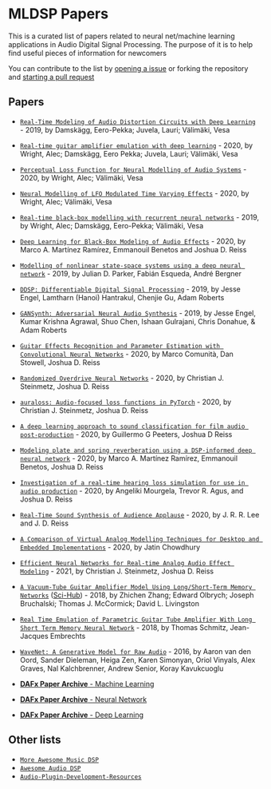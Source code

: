# MLDSP Papers

This is a curated list of papers related to neural net/machine learning applications in Audio Digital Signal Processing. The purpose of it is to help find useful pieces of information for newcomers

You can contribute to the list by [opening a issue](https://github.com/GuitarML/mldsp-papers/issues/new?assignees=&labels=paper&template=00-add-paper.md) or forking the repository and [starting a pull request](https://github.com/GuitarML/mldsp-papers/compare)

## Papers

- [`Real-Time Modeling of Audio Distortion Circuits with Deep Learning`](https://acris.aalto.fi/ws/portalfiles/portal/34352788/ELEC_Damskagg_Real_time_modeling_SMC2019.pdf) - 2019, by Damskägg, Eero-Pekka; Juvela, Lauri; Välimäki, Vesa
- [`Real-time guitar amplifier emulation with deep learning`](https://acris.aalto.fi/ws/portalfiles/portal/41964332/Real_time_guitar_amplifier_emulation.pdf) - 2020, by Wright, Alec; Damskägg, Eero Pekka; Juvela, Lauri; Välimäki, Vesa
- [`Perceptual Loss Function for Neural Modelling of Audio Systems`](https://acris.aalto.fi/ws/portalfiles/portal/43946100/ICASSP_2020_RNN_Loss_Functions.pdf) - 2020, by Wright, Alec; Välimäki, Vesa
- [`Neural Modelling of LFO Modulated Time Varying Effects`](https://acris.aalto.fi/ws/portalfiles/portal/51679961/DAFx2020_paper_49.pdf) - 2020, by Wright, Alec; Välimäki, Vesa
- [`Real-time black-box modelling with recurrent neural networks`](https://acris.aalto.fi/ws/portalfiles/portal/36768418/ELEC_Wright_Real_time_black_box_DAFx2019.pdf) - 2019, by Wright, Alec; Damskägg, Eero-Pekka; Välimäki, Vesa
- [`Deep Learning for Black-Box Modeling of Audio Effects`](https://www.mdpi.com/2076-3417/10/2/638/htm) - 2020, by Marco A. Martínez Ramírez, Emmanouil Benetos and Joshua D. Reiss
- [`Modelling of nonlinear state-space systems using a deep neural network`](https://dafx2019.bcu.ac.uk/papers/DAFx2019_paper_42.pdf) - 2019, by Julian D. Parker, Fabián Esqueda, André Bergner
- [`DDSP: Differentiable Digital Signal Processing`](https://openreview.net/pdf?id=B1x1ma4tDr) - 2019, by Jesse Engel, Lamtharn (Hanoi) Hantrakul, Chenjie Gu, Adam Roberts
- [`GANSynth: Adversarial Neural Audio Synthesis`](https://openreview.net/pdf?id=H1xQVn09FX) - 2019, by Jesse Engel, Kumar Krishna Agrawal, Shuo Chen, Ishaan Gulrajani, Chris Donahue, & Adam Roberts
- [`Guitar Effects Recognition and Parameter Estimation with Convolutional Neural Networks`](https://arxiv.org/pdf/2012.03216) - 2020, by Marco Comunità, Dan Stowell, Joshua D. Reiss
- [`Randomized Overdrive Neural Networks`](https://arxiv.org/pdf/2010.04237) - 2020, by Christian J. Steinmetz, Joshua D. Reiss
- [`auraloss: Audio-focused loss functions in PyTorch`](https://www.eecs.qmul.ac.uk/~josh/documents/2020/DMRN15__auraloss__Audio_focused_loss_functions_in_PyTorch.pdf) - 2020, by Christian J. Steinmetz, Joshua D. Reiss
- [`A deep learning approach to sound classification for film audio post-production`](https://www.eecs.qmul.ac.uk/~josh/documents/2020/20739.pdf) - 2020, by Guillermo G Peeters, Joshua D Reiss
- [`Modeling plate and spring reverberation using a DSP-informed deep neural network`](https://arxiv.org/pdf/1910.10105) - 2020, by Marco A. Martínez Ramírez, Emmanouil Benetos, Joshua D. Reiss
- [`Investigation of a real-time hearing loss simulation for use in audio production`](https://www.eecs.qmul.ac.uk/~josh/documents/2020/20906.pdf) - 2020, by Angeliki Mourgela, Trevor R. Agus, and Joshua D. Reiss
- [`Real-Time Sound Synthesis of Audience Applause`](https://www.eecs.qmul.ac.uk/~josh/documents/2020/20732.pdf) - 2020, by J. R. R. Lee and J. D. Reiss
- [`A Comparison of Virtual Analog Modelling Techniques for Desktop and Embedded Implementations`](https://arxiv.org/pdf/2009.02833.pdf) - 2020, by Jatin Chowdhury
- [`Efficient Neural Networks for Real-time Analog Audio Effect Modeling`](https://arxiv.org/pdf/2102.06200.pdf) - 2021, by Christian J. Steinmetz, Joshua D. Reiss
- [`A Vacuum-Tube Guitar Amplifier Model Using Long/Short-Term Memory Networks`](https://ieeexplore.ieee.org/document/8479039) ([Sci-Hub](https://sci-hub.do/10.1109/SECON.2018.8479039#)) - 2018, by Zhichen Zhang; Edward Olbrych; Joseph Bruchalski; Thomas J. McCormick; David L. Livingston
- [`Real Time Emulation of Parametric Guitar Tube Amplifier With Long Short Term Memory Neural Network`](https://arxiv.org/pdf/1804.07145.pdf) - 2018, by Thomas Schmitz, Jean-Jacques Embrechts
- [`WaveNet: A Generative Model for Raw Audio`](https://arxiv.org/abs/1609.03499) - 2016, by Aaron van den Oord, Sander Dieleman, Heiga Zen, Karen Simonyan, Oriol Vinyals, Alex Graves, Nal Kalchbrenner, Andrew Senior, Koray Kavukcuoglu

- [**DAFx Paper Archive** - Machine Learning](http://www.dafx.de/paper-archive/search.php?q=machine%20learning&years=2016%2C2017%2C2018%2C2019%2C2020)
- [**DAFx Paper Archive** - Neural Network](http://www.dafx.de/paper-archive/search.php?q=neural&years=2016%2C2017%2C2018%2C2019%2C2020)
- [**DAFx Paper Archive** - Deep Learning](http://www.dafx.de/paper-archive/search.php?q=deep&years=2016%2C2017%2C2018%2C2019%2C2020)

## Other lists

- [`More Awesome Music DSP`](https://github.com/olilarkin/awesome-musicdsp)
- [`Awesome Audio DSP`](https://github.com/BillyDM/Awesome-Audio-DSP/blob/main/README.md)
- [`Audio-Plugin-Development-Resources`](https://github.com/jareddrayton/Audio-Plugin-Development-Resources)
